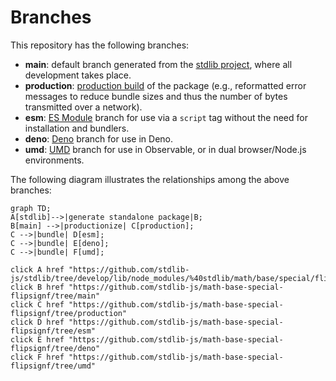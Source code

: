 <!--

@license Apache-2.0

Copyright (c) 2022 The Stdlib Authors.

Licensed under the Apache License, Version 2.0 (the "License");
you may not use this file except in compliance with the License.
You may obtain a copy of the License at

    http://www.apache.org/licenses/LICENSE-2.0

Unless required by applicable law or agreed to in writing, software
distributed under the License is distributed on an "AS IS" BASIS,
WITHOUT WARRANTIES OR CONDITIONS OF ANY KIND, either express or implied.
See the License for the specific language governing permissions and
limitations under the License.

-->

# Branches

This repository has the following branches:

-   **main**: default branch generated from the [stdlib project][stdlib-url], where all development takes place.
-   **production**: [production build][production-url] of the package (e.g., reformatted error messages to reduce bundle sizes and thus the number of bytes transmitted over a network).
-   **esm**: [ES Module][esm-url] branch for use via a `script` tag without the need for installation and bundlers.
-   **deno**: [Deno][deno-url] branch for use in Deno.
-   **umd**: [UMD][umd-url] branch for use in Observable, or in dual browser/Node.js environments.

The following diagram illustrates the relationships among the above branches:

```mermaid
graph TD;
A[stdlib]-->|generate standalone package|B;
B[main] -->|productionize| C[production];
C -->|bundle| D[esm];
C -->|bundle| E[deno];
C -->|bundle| F[umd];

click A href "https://github.com/stdlib-js/stdlib/tree/develop/lib/node_modules/%40stdlib/math/base/special/flipsignf"
click B href "https://github.com/stdlib-js/math-base-special-flipsignf/tree/main"
click C href "https://github.com/stdlib-js/math-base-special-flipsignf/tree/production"
click D href "https://github.com/stdlib-js/math-base-special-flipsignf/tree/esm"
click E href "https://github.com/stdlib-js/math-base-special-flipsignf/tree/deno"
click F href "https://github.com/stdlib-js/math-base-special-flipsignf/tree/umd"
```

[stdlib-url]: https://github.com/stdlib-js/stdlib/tree/develop/lib/node_modules/%40stdlib/math/base/special/flipsignf
[production-url]: https://github.com/stdlib-js/math-base-special-flipsignf/tree/production
[deno-url]: https://github.com/stdlib-js/math-base-special-flipsignf/tree/deno
[umd-url]: https://github.com/stdlib-js/math-base-special-flipsignf/tree/umd
[esm-url]: https://github.com/stdlib-js/math-base-special-flipsignf/tree/esm